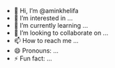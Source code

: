 - 👋 Hi, I’m @aminkhelifa
- 👀 I’m interested in ...
- 🌱 I’m currently learning ...
- 💞️ I’m looking to collaborate on ...
- 📫 How to reach me ...
- 😄 Pronouns: ...
- ⚡ Fun fact: ...

<!---
aminkhelifa/aminkhelifa is a ✨ special ✨ repository because its `README.md` (this file) appears on your GitHub profile.
You can click the Preview link to take a look at your changes.
--->
